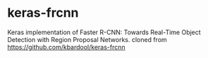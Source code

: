 # keras-frcnn
Keras implementation of Faster R-CNN: Towards Real-Time Object Detection with Region Proposal Networks.
cloned from https://github.com/kbardool/keras-frcnn